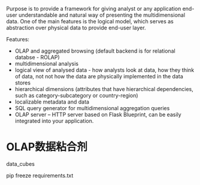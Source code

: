 Purpose is to provide a framework for giving analyst or any application end-user understandable and natural way of presenting the multidimensional data. One of the main features is the logical model, which serves as abstraction over physical data to provide end-user layer.

Features:

* OLAP and aggregated browsing (default backend is for relational databse - ROLAP)
* multidimensional analysis
* logical view of analysed data - how analysts look at data, how they think of data, not not how the data are physically implemented in the data stores
* hierarchical dimensions (attributes that have hierarchical dependencies, such as category-subcategory or country-region)
* localizable metadata and data
* SQL query generator for multidimensional aggregation queries
* OLAP server – HTTP server based on Flask Blueprint, can be easily integrated into your application.

# OLAP数据粘合剂

data_cubes


pip freeze requirements.txt
